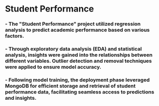 # Student Performance

### - The "Student Performance" project utilized regression analysis to predict academic performance based on various factors. 
### -  Through exploratory data analysis (EDA) and statistical analysis, insights were gained into the relationships between different variables. Outlier detection and removal techniques were applied to ensure model accuracy.
### - Following model training, the deployment phase leveraged MongoDB for efficient storage and retrieval of student performance data, facilitating seamless access to predictions and insights.
